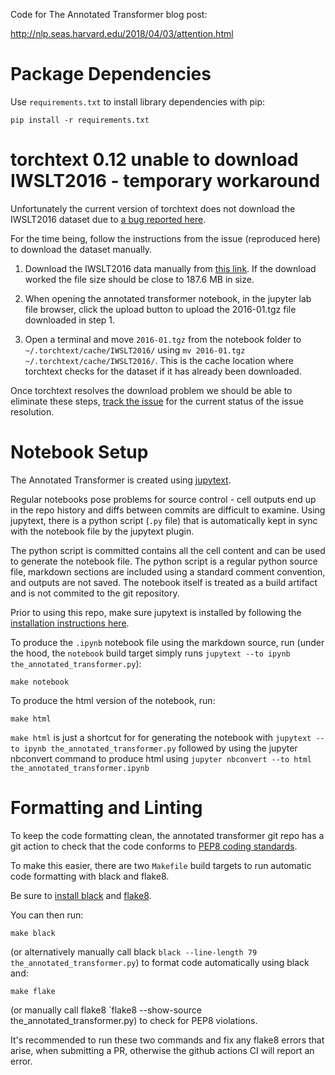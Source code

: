 Code for The Annotated Transformer blog post:

http://nlp.seas.harvard.edu/2018/04/03/attention.html

# Package Dependencies

Use `requirements.txt` to install library dependencies with pip:

```
pip install -r requirements.txt
```

# torchtext 0.12 unable to download IWSLT2016 - temporary workaround

Unfortunately the current version of torchtext does not download the IWSLT2016 dataset due to [a bug reported here](https://github.com/pytorch/text/issues/1676).

For the time being, follow the instructions from the issue (reproduced here) to download the dataset manually.

1. Download the IWSLT2016 data manually from [this link](https://drive.google.com/file/d/1l5y6Giag9aRPwGtuZHswh3w5v3qEz8D8/view). If the download worked the file size should be close to 187.6 MB in size.

2. When opening the annotated transformer notebook, in the jupyter lab file browser, click the upload button to upload the 2016-01.tgz file downloaded in step 1.

3. Open a terminal and move `2016-01.tgz` from the notebook folder to `~/.torchtext/cache/IWSLT2016/` using `mv 2016-01.tgz ~/.torchtext/cache/IWSLT2016/`. This is the cache location where torchtext checks for the dataset if it has already been downloaded.

Once torchtext resolves the download problem we should be able to eliminate these steps, [track the issue](https://drive.google.com/file/d/1l5y6Giag9aRPwGtuZHswh3w5v3qEz8D8/view) for the current status of the issue resolution.


# Notebook Setup

The Annotated Transformer is created using [jupytext](https://github.com/mwouts/jupytext).

Regular notebooks pose problems for source control - cell outputs end up in the repo history and diffs between commits are difficult to examine. Using jupytext, there is a python script (`.py` file) that is automatically kept in sync with the notebook file by the jupytext plugin.

The python script is committed contains all the cell content and can be used to generate the notebook file. The python script is a regular python source file, markdown sections are included using a standard comment convention, and outputs are not saved. The notebook itself is treated as a build artifact and is not commited to the git repository.

Prior to using this repo, make sure jupytext is installed by following the [installation instructions here](https://github.com/mwouts/jupytext/blob/main/docs/install.md).

To produce the `.ipynb` notebook file using the markdown source, run (under the hood, the `notebook` build target simply runs `jupytext --to ipynb the_annotated_transformer.py`):

```
make notebook
```

To produce the html version of the notebook, run:

```
make html
```

`make html` is just a shortcut for for generating the notebook with `jupytext --to ipynb the_annotated_transformer.py` followed by using the jupyter nbconvert command to produce html using `jupyter nbconvert --to html the_annotated_transformer.ipynb`                             
 

# Formatting and Linting

To keep the code formatting clean, the annotated transformer git repo has a git action to check that the code conforms to [PEP8 coding standards](https://www.python.org/dev/peps/pep-0008/).

To make this easier, there are two `Makefile` build targets to run automatic code formatting with black and flake8.

Be sure to [install black](https://github.com/psf/black#installation) and [flake8](https://flake8.pycqa.org/en/latest/).

You can then run:

```
make black
```

(or alternatively manually call black `black --line-length 79 the_annotated_transformer.py`) to format code automatically using black and:

```
make flake
```

(or manually call flake8 `flake8 --show-source the_annotated_transformer.py) to check for PEP8 violations.

It's recommended to run these two commands and fix any flake8 errors that arise, when submitting a PR, otherwise the github actions CI will report an error.
